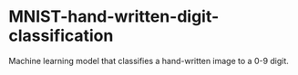 # MNIST-hand-written-digit-classification
Machine learning model that classifies a hand-written image to a 0-9 digit.

